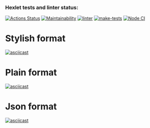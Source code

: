### Hexlet tests and linter status:
[![Actions Status](https://github.com/SaiRyker/frontend-project-46/actions/workflows/hexlet-check.yml/badge.svg)](https://github.com/SaiRyker/frontend-project-46/actions)
[![Maintainability](https://api.codeclimate.com/v1/badges/3323508d15135e755238/maintainability)](https://codeclimate.com/github/SaiRyker/frontend-project-46/maintainability)
[![linter](https://github.com/SaiRyker/frontend-project-46/actions/workflows/linter.yml/badge.svg)](https://github.com/SaiRyker/frontend-project-46/actions/workflows/linter.yml)
[![make-tests](https://github.com/SaiRyker/frontend-project-46/actions/workflows/tests.yml/badge.svg)](https://github.com/SaiRyker/frontend-project-46/actions/workflows/tests.yml)
[![Node CI](https://github.com/SaiRyker/frontend-project-46/actions/workflows/main.yml/badge.svg)](https://github.com/SaiRyker/frontend-project-46/actions/workflows/main.yml)

# Stylish format
[![asciicast](https://asciinema.org/a/614375.svg)](https://asciinema.org/a/614375)

# Plain format
[![asciicast](https://asciinema.org/a/614377.svg)](https://asciinema.org/a/614377)

# Json format
[![asciicast](https://asciinema.org/a/614378.svg)](https://asciinema.org/a/614378)